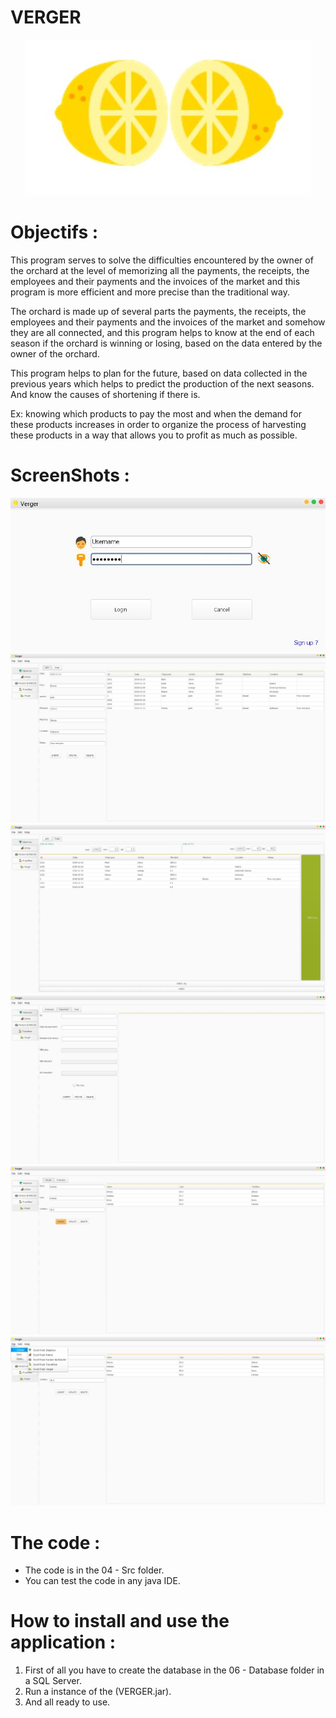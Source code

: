# VERGER
<p align="center">
  <img src="/03 - Screenshot/logo.JPG" alt="alt text">
</p>

# Objectifs :
This program serves to solve the difficulties encountered by the owner of the orchard at the level of memorizing all the payments, the receipts, the employees and their payments and the invoices of the market and this program is more efficient and more precise than the traditional way.

The orchard is made up of several parts the payments, the receipts, the employees and their payments and the invoices of the market and somehow they are all connected, and this program helps to know at the end of each season if the orchard is winning or losing, based on the data entered by the owner of the orchard.

This program helps to plan for the future, based on data collected in the previous years which helps to predict the production of the next seasons. And know the causes of shortening if there is.

Ex: knowing which products to pay the most and when the demand for these products increases in order to organize the process of harvesting these products in a way that allows you to profit as much as possible.

# ScreenShots :
<p align="center">
  <img src="/03 - Screenshot/7.JPG" alt="alt text">
  <img src="/03 - Screenshot/1.JPG" alt="alt text">
  <img src="/03 - Screenshot/2.JPG" alt="alt text>
  <img src="/03 - Screenshot/3.JPG" alt="alt text">
  <img src="/03 - Screenshot/4.JPG" alt="alt text">
  <img src="/03 - Screenshot/5.JPG" alt="alt text">
  <img src="/03 - Screenshot/6.JPG" alt="alt text">
</p>

# The code :
* The code is in the 04 - Src folder.
* You can test the code in any java IDE.

# How to install and use the application :
1.  First of all you have to create the database in the 06 - Database folder in a SQL Server.
2.  Run a instance of the (VERGER.jar).
3.  And all ready to use.
